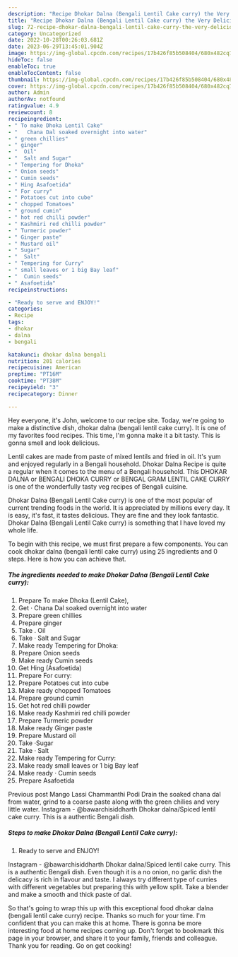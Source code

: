 ```yaml
---
description: "Recipe Dhokar Dalna (Bengali Lentil Cake curry) the Very Delicious"
title: "Recipe Dhokar Dalna (Bengali Lentil Cake curry) the Very Delicious"
slug: 72-recipe-dhokar-dalna-bengali-lentil-cake-curry-the-very-delicious
category: Uncategorized
date: 2022-10-28T00:26:03.681Z
date: 2023-06-29T13:45:01.904Z
image: https://img-global.cpcdn.com/recipes/17b426f85b508404/680x482cq70/dhokar-dalna-bengali-lentil-cake-curry-recipe-main-photo.jpg
hideToc: false
enableToc: true
enableTocContent: false
thumbnail: https://img-global.cpcdn.com/recipes/17b426f85b508404/680x482cq70/dhokar-dalna-bengali-lentil-cake-curry-recipe-main-photo.jpg
cover: https://img-global.cpcdn.com/recipes/17b426f85b508404/680x482cq70/dhokar-dalna-bengali-lentil-cake-curry-recipe-main-photo.jpg
author: Admin
authorAv: notfound
ratingvalue: 4.9
reviewcount: 8
recipeingredient:
- " To make Dhoka Lentil Cake"
- "   Chana Dal soaked overnight into water"
- " green chillies"
- " ginger"
- "  Oil"
- "  Salt and Sugar"
- " Tempering for Dhoka"
- " Onion seeds"
- " Cumin seeds"
- " Hing Asafoetida"
- " For curry"
- " Potatoes cut into cube"
- " chopped Tomatoes"
- " ground cumin"
- " hot red chilli powder"
- " Kashmiri red chilli powder"
- " Turmeric powder"
- " Ginger paste"
- " Mustard oil"
- " Sugar"
- "  Salt"
- " Tempering for Curry"
- " small leaves or 1 big Bay leaf"
- "  Cumin seeds"
- " Asafoetida"
recipeinstructions:

- "Ready to serve and ENJOY!"
categories:
- Recipe
tags:
- dhokar
- dalna
- bengali

katakunci: dhokar dalna bengali 
nutrition: 201 calories
recipecuisine: American
preptime: "PT16M"
cooktime: "PT38M"
recipeyield: "3"
recipecategory: Dinner

---
```



Hey everyone, it's John, welcome to our recipe site. Today, we're going to make a distinctive dish, dhokar dalna (bengali lentil cake curry). It is one of my favorites food recipes. This time, I'm gonna make it a bit tasty. This is gonna smell and look delicious.

Lentil cakes are made from paste of mixed lentils and fried in oil. It&#39;s yum and enjoyed regularly in a Bengali household. Dhokar Dalna Recipe is quite a regular when it comes to the menu of a Bengali household. This DHOKAR DALNA or BENGALI DHOKA CURRY or BENGAL GRAM LENTIL CAKE CURRY is one of the wonderfully tasty veg recipes of Bengali cuisine.

Dhokar Dalna (Bengali Lentil Cake curry) is one of the most popular of current trending foods in the world. It is appreciated by millions every day. It is easy, it's fast, it tastes delicious. They are fine and they look fantastic. Dhokar Dalna (Bengali Lentil Cake curry) is something that I have loved my whole life.


To begin with this recipe, we must first prepare a few components. You can cook dhokar dalna (bengali lentil cake curry) using 25 ingredients and 0 steps. Here is how you can achieve that.

<!--inarticleads1-->

##### The ingredients needed to make Dhokar Dalna (Bengali Lentil Cake curry):

1. Prepare  To make Dhoka (Lentil Cake),
1. Get  ·  Chana Dal soaked overnight into water
1. Prepare  green chillies
1. Prepare  ginger
1. Take  . Oil
1. Take  · Salt and Sugar
1. Make ready  Tempering for Dhoka:
1. Prepare  Onion seeds
1. Make ready  Cumin seeds
1. Get  Hing (Asafoetida)
1. Prepare  For curry:
1. Prepare  Potatoes cut into cube
1. Make ready  chopped Tomatoes
1. Prepare  ground cumin
1. Get  hot red chilli powder
1. Make ready  Kashmiri red chilli powder
1. Prepare  Turmeric powder
1. Make ready  Ginger paste
1. Prepare  Mustard oil
1. Take  ·Sugar
1. Take  · Salt
1. Make ready  Tempering for Curry:
1. Make ready  small leaves or 1 big Bay leaf
1. Make ready  · Cumin seeds
1. Prepare  Asafoetida


Previous post Mango Lassi Chammanthi Podi Drain the soaked chana dal from water, grind to a coarse paste along with the green chilies and very little water. Instagram - @bawarchisiddharth Dhokar dalna/Spiced lentil cake curry. This is a authentic Bengali dish. 

<!--inarticleads2-->

##### Steps to make Dhokar Dalna (Bengali Lentil Cake curry):


1. Ready to serve and ENJOY!

Instagram - @bawarchisiddharth Dhokar dalna/Spiced lentil cake curry. This is a authentic Bengali dish. Even though it is a no onion, no garlic dish the delicacy is rich in flavour and taste. I always try different type of curries with different vegetables but preparing this with yellow split. Take a blender and make a smooth and thick paste of dal. 

So that's going to wrap this up with this exceptional food dhokar dalna (bengali lentil cake curry) recipe. Thanks so much for your time. I'm confident that you can make this at home. There is gonna be more interesting food at home recipes coming up. Don't forget to bookmark this page in your browser, and share it to your family, friends and colleague. Thank you for reading. Go on get cooking!
